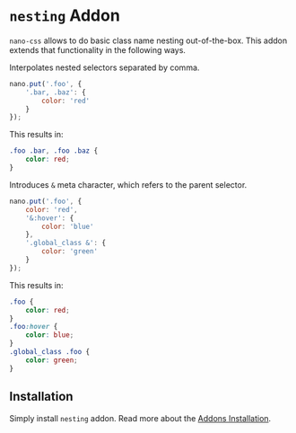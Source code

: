 # `nesting` Addon

`nano-css` allows to do basic class name nesting out-of-the-box. This addon
extends that functionality in the following ways.

Interpolates nested selectors separated by comma.

```js
nano.put('.foo', {
    '.bar, .baz': {
        color: 'red'
    }
});
```

This results in:

```css
.foo .bar, .foo .baz {
    color: red;
}
```

Introduces `&` meta character, which refers to the parent selector.

```js
nano.put('.foo', {
    color: 'red',
    '&:hover': {
        color: 'blue'
    },
    '.global_class &': {
        color: 'green'
    }
});
```

This results in:

```css
.foo {
    color: red;
}
.foo:hover {
    color: blue;
}
.global_class .foo {
    color: green;
}
```


## Installation

Simply install `nesting` addon. Read more about the [Addons Installation](./Addons.md#addon-installation).
